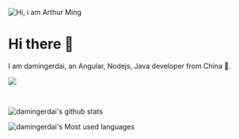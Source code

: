 ![Hi, i am Arthur Ming](damingerdai.jpg)
# Hi there 👋
I am damingerdai, an Angular, Nodejs, Java developer from China 🚀.

[![](https://img.shields.io/badge/Blog-%E5%A4%A7%E6%98%8E%E4%BA%8C%E4%BB%A3%E7%9A%84%E5%8D%9A%E5%AE%A2-green&style=flat)](https://damingerdai.github.io)

<br/>

![damingerdai's github stats](https://github-readme-stats.vercel.app/api?username=damingerdai)

![damingerdai's Most used languages](https://github-readme-stats.vercel.app/api/top-langs?username=damingerdai&show_icons=true&count_private=true&theme=gotham&layout=compact)